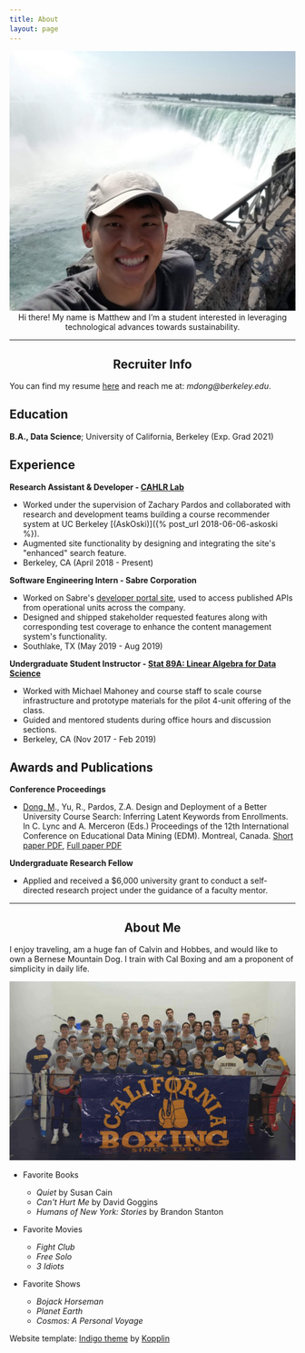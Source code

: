```yaml
---
title: About
layout: page
---
```


<!-- ![Profile Image]({{ site.url }}/{{ site.picture }}) -->

<img src="/assets/images/about-pic.jpg" style='height="10" width="10"'>
   
<center>  Hi there!  My name is Matthew and I’m a student interested in leveraging technological advances towards sustainability.  </center>

---

<center> <h2> Recruiter Info </h2> </center>

You can find my resume [here]({{site.url}}/resume/matthew-dong-resume.pdf) and reach me at: _mdong@berkeley.edu_. 

Education
---------

**B.A., Data Science**; University of California, Berkeley (Exp. Grad 2021)

Experience 
----------

**Research Assistant & Developer - [CAHLR Lab](https://github.com/CAHLR)**

- Worked under the supervision of Zachary Pardos and collaborated with research and development teams building a course recommender system at UC Berkeley [(AskOski)]({% post_url 2018-06-06-askoski %}).
- Augmented site functionality by designing and integrating the site's "enhanced" search feature.
- Berkeley, CA (April 2018 - Present)

**Software Engineering Intern - Sabre Corporation**

- Worked on Sabre's [developer portal site](https://beta.developer.sabre.com), used to access published APIs from operational units across the company.
- Designed and shipped stakeholder requested features along with corresponding test coverage to enhance the content management system's functionality.
- Southlake, TX (May 2019 - Aug 2019)

**Undergraduate Student Instructor - [Stat 89A: Linear Algebra for Data Science]({{site.url}}/assets/files/stat89a_syllabus.pdf)**

- Worked with Michael Mahoney and course staff to scale course infrastructure and prototype materials for the pilot 4-unit offering of the class. 
- Guided and mentored students during office hours and discussion sections.
- Berkeley, CA (Nov 2017 - Feb 2019)
	
<!-- * [Projects]({{site.url}}/projects)	 -->
<!-- * DataKind -->
<!-- Global Policy Lab -->

Awards and Publications
----------

**Conference Proceedings**

- <u>Dong, M</u>., Yu, R., Pardos, Z.A. Design and Deployment of a Better University Course Search: Inferring Latent Keywords from Enrollments. In C. Lync and A. Merceron (Eds.) Proceedings of the 12th International Conference on Educational Data Mining (EDM). Montreal, Canada. [Short paper PDF]({{site.url}}/assets/files/EDM-paper.pdf), [Full paper PDF]({{site.url}}/assets/files/EC-TEL-paper.pdf)

**Undergraduate Research Fellow**

- Applied and received a $6,000 university grant to conduct a self-directed research project under the guidance of a faculty mentor. 

--- 

<center> <h2> About Me </h2> </center>

I enjoy traveling, am a huge fan of Calvin and Hobbes, and would like to own a Bernese Mountain Dog.  I train with Cal Boxing and am a proponent of simplicity in daily life.  

<img src="/assets/images/cal-boxing.jpg" class='bigger-image'>

- Favorite Books
	- _Quiet_ by Susan Cain 
	- _Can't Hurt Me_ by David Goggins 
	- _Humans of New York: Stories_ by Brandon Stanton

- Favorite Movies
	- _Fight Club_ 
	- _Free Solo_ 
	- _3 Idiots_ 

- Favorite Shows
	- _Bojack Horseman_  
	- _Planet Earth_	
	- _Cosmos: A Personal Voyage_ 

<p class="extra">
	Website template: 
    <a class="link" href="https://github.com/sergiokopplin/indigo">Indigo theme</a> by <a class="link" href="https://github.com/sergiokopplin/indigo">Kopplin</a>
</p>

<!-- ### Inspirational Figures
1. Susan Cain 
1. Cal Newport 
1. David Goggins 
1. David Attenborough  -->
